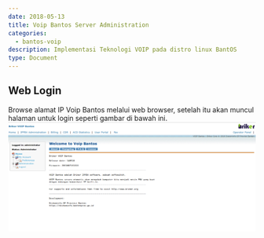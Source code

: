 ```yaml
---
date: 2018-05-13
title: Voip Bantos Server Administration
categories:
  - bantos-voip
description: Implementasi Teknologi VOIP pada distro linux BantOS
type: Document
---
```


## Web Login
Browse alamat IP Voip Bantos melalui web browser, setelah itu akan muncul halaman untuk login seperti gambar di bawah ini.
![Voip Administration](/images/bantos-voip/voip-2.png)


